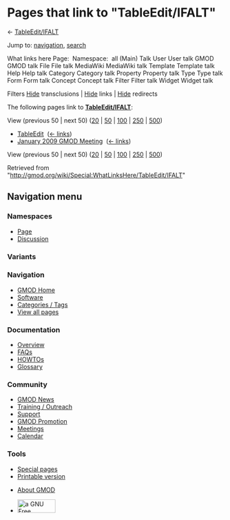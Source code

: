 <div id="mw-page-base" class="noprint">

</div>

<div id="mw-head-base" class="noprint">

</div>

<div id="content" class="mw-body" role="main">

<span id="top"></span>

<div id="mw-js-message" style="display:none;">

</div>



# <span dir="auto">Pages that link to "TableEdit/IFALT"</span>

<div id="bodyContent">

<div id="contentSub">

← <a href="/mediawiki/index.php?title=TableEdit/IFALT&amp;redirect=no"
class="mw-redirect" title="TableEdit/IFALT">TableEdit/IFALT</a>

</div>

<div id="jump-to-nav" class="mw-jump">

Jump to: [navigation](#mw-navigation), [search](#p-search)

</div>

<div id="mw-content-text">

What links here Page:  Namespace:  all (Main) Talk User User talk GMOD
GMOD talk File File talk MediaWiki MediaWiki talk Template Template talk
Help Help talk Category Category talk Property Property talk Type Type
talk Form Form talk Concept Concept talk Filter Filter talk Widget
Widget talk

Filters
[Hide](/mediawiki/index.php?title=Special:WhatLinksHere/TableEdit/IFALT&hidetrans=1 "Special:WhatLinksHere/TableEdit/IFALT")
transclusions \|
[Hide](/mediawiki/index.php?title=Special:WhatLinksHere/TableEdit/IFALT&hidelinks=1 "Special:WhatLinksHere/TableEdit/IFALT")
links \|
[Hide](/mediawiki/index.php?title=Special:WhatLinksHere/TableEdit/IFALT&hideredirs=1 "Special:WhatLinksHere/TableEdit/IFALT")
redirects

The following pages link to
**<a href="/wiki/TableEdit/IFALT" class="mw-redirect"
title="TableEdit/IFALT">TableEdit/IFALT</a>**:

View (previous 50 \| next 50)
([20](/mediawiki/index.php?title=Special:WhatLinksHere/TableEdit/IFALT&limit=20 "Special:WhatLinksHere/TableEdit/IFALT")
\|
[50](/mediawiki/index.php?title=Special:WhatLinksHere/TableEdit/IFALT&limit=50 "Special:WhatLinksHere/TableEdit/IFALT")
\|
[100](/mediawiki/index.php?title=Special:WhatLinksHere/TableEdit/IFALT&limit=100 "Special:WhatLinksHere/TableEdit/IFALT")
\|
[250](/mediawiki/index.php?title=Special:WhatLinksHere/TableEdit/IFALT&limit=250 "Special:WhatLinksHere/TableEdit/IFALT")
\|
[500](/mediawiki/index.php?title=Special:WhatLinksHere/TableEdit/IFALT&limit=500 "Special:WhatLinksHere/TableEdit/IFALT"))

- [TableEdit](/wiki/TableEdit "TableEdit") ‎
  <span class="mw-whatlinkshere-tools">([←
  links](/mediawiki/index.php?title=Special:WhatLinksHere&target=TableEdit "Special:WhatLinksHere"))</span>
- [January 2009 GMOD
  Meeting](/wiki/January_2009_GMOD_Meeting "January 2009 GMOD Meeting") ‎
  <span class="mw-whatlinkshere-tools">([←
  links](/mediawiki/index.php?title=Special:WhatLinksHere&target=January+2009+GMOD+Meeting "Special:WhatLinksHere"))</span>

View (previous 50 \| next 50)
([20](/mediawiki/index.php?title=Special:WhatLinksHere/TableEdit/IFALT&limit=20 "Special:WhatLinksHere/TableEdit/IFALT")
\|
[50](/mediawiki/index.php?title=Special:WhatLinksHere/TableEdit/IFALT&limit=50 "Special:WhatLinksHere/TableEdit/IFALT")
\|
[100](/mediawiki/index.php?title=Special:WhatLinksHere/TableEdit/IFALT&limit=100 "Special:WhatLinksHere/TableEdit/IFALT")
\|
[250](/mediawiki/index.php?title=Special:WhatLinksHere/TableEdit/IFALT&limit=250 "Special:WhatLinksHere/TableEdit/IFALT")
\|
[500](/mediawiki/index.php?title=Special:WhatLinksHere/TableEdit/IFALT&limit=500 "Special:WhatLinksHere/TableEdit/IFALT"))

</div>

<div class="printfooter">

Retrieved from
"<http://gmod.org/wiki/Special:WhatLinksHere/TableEdit/IFALT>"

</div>

<div id="catlinks" class="catlinks catlinks-allhidden">

</div>

<div class="visualClear">

</div>

</div>

</div>

<div id="mw-navigation">

## Navigation menu

<div id="mw-head">



<div id="left-navigation">

<div id="p-namespaces" class="vectorTabs" role="navigation"
aria-labelledby="p-namespaces-label">

### Namespaces

- <span id="ca-nstab-main"><a href="/wiki/TableEdit/IFALT" accesskey="c"
  title="View the content page [c]">Page</a></span>
- <span id="ca-talk"><a
  href="/mediawiki/index.php?title=Talk:TableEdit/IFALT&amp;action=edit&amp;redlink=1"
  accesskey="t"
  title="Discussion about the content page [t]">Discussion</a></span>

</div>

<div id="p-variants" class="vectorMenu emptyPortlet" role="navigation"
aria-labelledby="p-variants-label">

### 

### Variants[](#)

<div class="menu">

</div>

</div>

</div>

<div id="right-navigation">





</div>



</div>

</div>

</div>

<div id="mw-panel">

<div id="p-logo" role="banner">

<a href="/wiki/Main_Page"
style="background-image: url(http://gmod.org/images/GMOD-cogs.png);"
title="Visit the main page"></a>

</div>

<div id="p-Navigation" class="portal" role="navigation"
aria-labelledby="p-Navigation-label">

### Navigation

<div class="body">

- <span id="n-GMOD-Home">[GMOD Home](/wiki/Main_Page)</span>
- <span id="n-Software">[Software](/wiki/GMOD_Components)</span>
- <span id="n-Categories-.2F-Tags">[Categories /
  Tags](/wiki/Categories)</span>
- <span id="n-View-all-pages">[View all
  pages](/wiki/Special:AllPages)</span>

</div>

</div>

<div id="p-Documentation" class="portal" role="navigation"
aria-labelledby="p-Documentation-label">

### Documentation

<div class="body">

- <span id="n-Overview">[Overview](/wiki/Overview)</span>
- <span id="n-FAQs">[FAQs](/wiki/Category:FAQ)</span>
- <span id="n-HOWTOs">[HOWTOs](/wiki/Category:HOWTO)</span>
- <span id="n-Glossary">[Glossary](/wiki/Glossary)</span>

</div>

</div>

<div id="p-Community" class="portal" role="navigation"
aria-labelledby="p-Community-label">

### Community

<div class="body">

- <span id="n-GMOD-News">[GMOD News](/wiki/GMOD_News)</span>
- <span id="n-Training-.2F-Outreach">[Training /
  Outreach](/wiki/Training_and_Outreach)</span>
- <span id="n-Support">[Support](/wiki/Support)</span>
- <span id="n-GMOD-Promotion">[GMOD
  Promotion](/wiki/GMOD_Promotion)</span>
- <span id="n-Meetings">[Meetings](/wiki/Meetings)</span>
- <span id="n-Calendar">[Calendar](/wiki/Calendar)</span>

</div>

</div>

<div id="p-tb" class="portal" role="navigation"
aria-labelledby="p-tb-label">

### Tools

<div class="body">

- <span id="t-specialpages"><a href="/wiki/Special:SpecialPages" accesskey="q"
  title="A list of all special pages [q]">Special pages</a></span>
- <span id="t-print"><a
  href="/mediawiki/index.php?title=Special:WhatLinksHere/TableEdit/IFALT&amp;printable=yes"
  rel="alternate" accesskey="p"
  title="Printable version of this page [p]">Printable version</a></span>

</div>

</div>

</div>

</div>

<div id="footer" role="contentinfo">

- <span id="footer-places-about">[About
  GMOD](/wiki/GMOD:About "GMOD:About")</span>

<!-- -->

- <span id="footer-copyrightico">[<img src="http://www.gnu.org/graphics/gfdl-logo-small.png" width="88"
  height="31" alt="a GNU Free Documentation License" />](http://www.gnu.org/licenses/fdl-1.3.html)</span>




</div>
